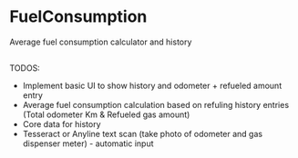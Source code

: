 # FuelConsumption
Average fuel consumption calculator and history

##
TODOS:

* Implement basic UI to show history and odometer + refueled amount entry
* Average fuel consumption calculation based on refuling history entries (Total odometer Km & Refueled gas amount)
* Core data for history
* Tesseract or Anyline text scan (take photo of odometer and gas dispenser meter) - automatic input
